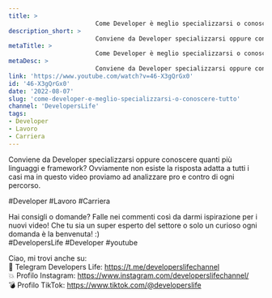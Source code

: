 ```yaml
---
title: > 
                        Come Developer è meglio specializzarsi o conoscere tutto?
description_short: > 
                        Conviene da Developer specializzarsi oppure conoscere quanti più linguaggi e framework? Ovviamente non esiste la risposta ...
metaTitle: > 
                        Come Developer è meglio specializzarsi o conoscere tutto?
metaDesc: > 
                        Conviene da Developer specializzarsi oppure conoscere quanti più linguaggi e framework? Ovviamente non esiste la risposta ...
link: 'https://www.youtube.com/watch?v=46-X3gQrGx0'
id: '46-X3gQrGx0'
date: '2022-08-07'
slug: 'come-developer-e-meglio-specializzarsi-o-conoscere-tutto'
channel: 'DevelopersLife'
tags: 
- Developer
- Lavoro
- Carriera
---
```

Conviene da Developer specializzarsi oppure conoscere quanti più linguaggi e framework? Ovviamente non esiste la risposta adatta a tutti i casi ma in questo video proviamo ad analizzare pro e contro di ogni percorso.  
  
#Developer #Lavoro #Carriera   
  
Hai consigli o domande? Falle nei commenti così da darmi ispirazione per i nuovi video! Che tu sia un super esperto del settore o solo un curioso ogni domanda è la benvenuta! :)  
#DevelopersLife #Developer #youtube   
  
Ciao, mi trovi anche su:  
🧨 Telegram Developers Life: https://t.me/developerslifechannel  
💥 Profilo Instagram: https://www.instagram.com/developerslifechannel/  
💣 Profilo TikTok: https://www.tiktok.com/@developerslife